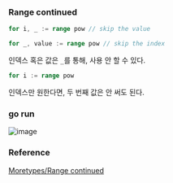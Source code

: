 ### Range continued
```go
for i, _ := range pow // skip the value
```
```go
for _, value := range pow // skip the index
```
인덱스 혹은 값은 `_`를 통해, 사용 안 할 수 있다.<br>

```go
for i := range pow
```
인덱스만 원한다면, 두 번째 값은 안 써도 된다.<br>

### go run
![image](https://github.com/user-attachments/assets/69c8b7d3-face-4363-8066-422dc05bdaba)


### Reference
[Moretypes/Range continued](https://go.dev/tour/moretypes/17)<br>
